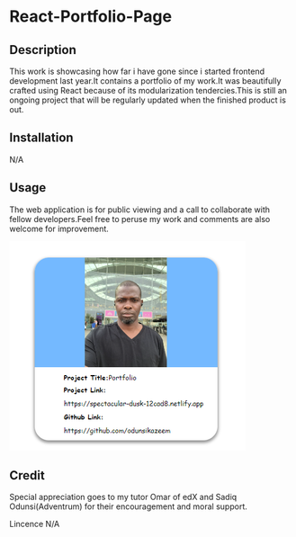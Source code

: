 # React-Portfolio-Page

## Description
This work is showcasing how far i have gone since i started frontend development last year.It contains a portfolio of my work.It was beautifully crafted using React because of its modularization tendercies.This is still an ongoing project that will be regularly updated when the finished product is out.

## Installation
N/A

## Usage
The web application is for public viewing and a call to collaborate with fellow developers.Feel free to peruse my work and comments are also welcome for improvement.

<img src="./portfolio/src/asset/portfolio.png" alt="image">


## Credit
Special appreciation goes to my tutor Omar of edX and Sadiq Odunsi(Adventrum) for their encouragement and moral support.

Lincence
N/A
